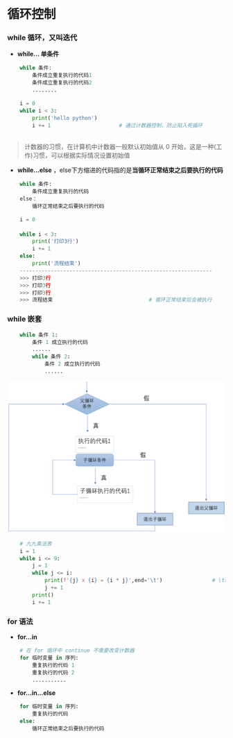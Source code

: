 # 循环控制
### while 循环，又叫迭代

*  **while... 单条件**

```python
    while 条件: 
        条件成立重复执行的代码1
        条件成立重复执行的代码2
        ........
```
```python        
    i = 0
    while i < 3:
        print('hello python')
        i += 1                      # 通过计数器控制，防止陷入死循环
      
```
> 计数器的习惯，在计算机中计数器一般默认初始值从 0 开始，这是一种(工作)习惯，可以根据实际情况设置初始值


* **while...else** ，else下方缩进的代码指的是**当循环正常结束之后要执行的代码**


```python
    while 条件:
        条件成立重复执行的代码
    else：
        循环正常结束之后要执行的代码

```

```python
    i = 0

    while i < 3:
        print('打印3行')
        i += 1
    else:
        print('流程结束')
    --------------------------------------------------------------
    >>> 打印3行
    >>> 打印3行
    >>> 打印3行
    >>> 流程结束                               # 循环正常结束后会被执行                   

```



### while 嵌套

```python
    while 条件 1:
        条件 1 成立执行的代码
        ......
        while 条件 2:
            条件 2 成立执行的代码
            ......
```
![](/assets/QQ20200921-153801@2x.png)

```python
    # 九九乘法表
    i = 1
    while i <= 9:
        j = 1
        while j <= i:
            print(f'{j} x {i} = {i * j}',end='\t')                # \t制表符，用于对齐
            j += 1
        print()
        i += 1
```


### for 语法
* **for...in**

```python
    # 在 for 循环中 continue 不需要改变计数器 
    for 临时变量 in 序列:
        重复执行的代码 1
        重复执行的代码 2
        ...........
```
* **for...in...else**

```python
    for 临时变量 in 序列:
        重复执行的代码
    else:
        循环正常结束之后要执行的代码

```
























